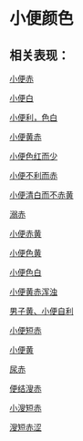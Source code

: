 # 小便颜色## 相关表现： [小便赤](https://www.gmzyjc.com/search/result?wd=小便赤)[小便白](https://www.gmzyjc.com/search/result?wd=小便白)[小便利，色白](https://www.gmzyjc.com/search/result?wd=小便利，色白)[小便黄赤](https://www.gmzyjc.com/search/result?wd=小便黄赤)[小便色红而少](https://www.gmzyjc.com/search/result?wd=小便色红而少)[小便不利而赤](https://www.gmzyjc.com/search/result?wd=小便不利而赤)[小便清白而不赤黄](https://www.gmzyjc.com/search/result?wd=小便清白而不赤黄)[溺赤](https://www.gmzyjc.com/search/result?wd=溺赤)[小便赤黄](https://www.gmzyjc.com/search/result?wd=小便赤黄)[小便色黄](https://www.gmzyjc.com/search/result?wd=小便色黄)[小便色白](https://www.gmzyjc.com/search/result?wd=小便色白)[小便黄赤浑浊](https://www.gmzyjc.com/search/result?wd=小便黄赤浑浊)[男子黄、小便自利](https://www.gmzyjc.com/search/result?wd=男子黄、小便自利)[小便短赤](https://www.gmzyjc.com/search/result?wd=小便短赤)[小便黄](https://www.gmzyjc.com/search/result?wd=小便黄)[尿赤](https://www.gmzyjc.com/search/result?wd=尿赤)[便结溲赤](https://www.gmzyjc.com/search/result?wd=便结溲赤)[小溲短赤](https://www.gmzyjc.com/search/result?wd=小溲短赤)[溲短赤涩](https://www.gmzyjc.com/search/result?wd=溲短赤涩)